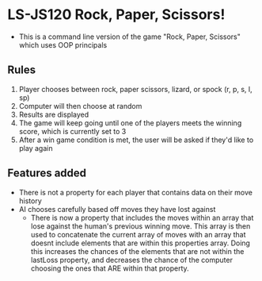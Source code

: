 # LS-JS120 Rock, Paper, Scissors!

- This is a command line version of the game "Rock, Paper, Scissors" which uses OOP principals

## Rules

1. Player chooses between rock, paper scissors, lizard, or spock (r, p, s, l, sp)
2. Computer will then choose at random
3. Results are displayed
4. The game will keep going until one of the players meets the winning score, which is currently set to 3
5. After a win game condition is met, the user will be asked if they'd like to play again

## Features added

- There is not a property for each player that contains data on their move history
- AI chooses carefully based off moves they have lost against
    - There is now a property that includes the moves within an array that lose against the human's previous winning move. This array is then used to concatenate the current array of moves with an array that doesnt include elements that are within this properties array. Doing this increases the chances of the elements that are not within the lastLoss property, and decreases the chance of the computer choosing the ones that ARE within that property.

